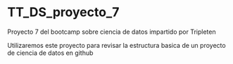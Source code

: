 # TT_DS_proyecto_7
Proyecto 7 del bootcamp sobre ciencia de datos impartido por Tripleten

Utilizaremos este proyecto para revisar la estructura basica de un proyecto de ciencia de datos en github
